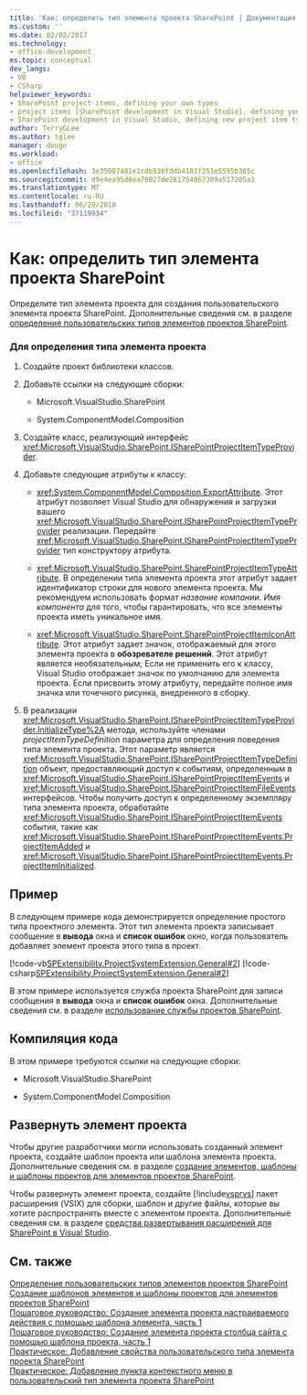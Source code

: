 ```yaml
---
title: 'Как: определить тип элемента проекта SharePoint | Документация Майкрософт'
ms.custom: ''
ms.date: 02/02/2017
ms.technology:
- office-development
ms.topic: conceptual
dev_langs:
- VB
- CSharp
helpviewer_keywords:
- SharePoint project items, defining your own types
- project items [SharePoint development in Visual Studio], defining your own types
- SharePoint development in Visual Studio, defining new project item types
author: TerryGLee
ms.author: tglee
manager: douge
ms.workload:
- office
ms.openlocfilehash: 3e35087481e1cdb536fddb4181f251e5595b365c
ms.sourcegitcommit: d9e4ea95d0ea70827de281754067309a517205a1
ms.translationtype: MT
ms.contentlocale: ru-RU
ms.lasthandoff: 06/29/2018
ms.locfileid: "37119934"
---
```

# <a name="how-to-define-a-sharepoint-project-item-type"></a>Как: определить тип элемента проекта SharePoint
  Определите тип элемента проекта для создания пользовательского элемента проекта SharePoint. Дополнительные сведения см. в разделе [определение пользовательских типов элементов проектов SharePoint](../sharepoint/defining-custom-sharepoint-project-item-types.md).  
  
### <a name="to-define-a-project-item-type"></a>Для определения типа элемента проекта  
  
1.  Создайте проект библиотеки классов.  
  
2.  Добавьте ссылки на следующие сборки:  
  
    -   Microsoft.VisualStudio.SharePoint  
  
    -   System.ComponentModel.Composition  
  
3.  Создайте класс, реализующий интерфейс <xref:Microsoft.VisualStudio.SharePoint.ISharePointProjectItemTypeProvider>.  
  
4.  Добавьте следующие атрибуты к классу:  
  
    -   <xref:System.ComponentModel.Composition.ExportAttribute>. Этот атрибут позволяет Visual Studio для обнаружения и загрузки вашего <xref:Microsoft.VisualStudio.SharePoint.ISharePointProjectItemTypeProvider> реализации. Передайте <xref:Microsoft.VisualStudio.SharePoint.ISharePointProjectItemTypeProvider> тип конструктору атрибута.  
  
    -   <xref:Microsoft.VisualStudio.SharePoint.SharePointProjectItemTypeAttribute>. В определении типа элемента проекта этот атрибут задает идентификатор строки для нового элемента проекта. Мы рекомендуем использовать формат *название компании*. *Имя компонента* для того, чтобы гарантировать, что все элементы проекта иметь уникальное имя.  
  
    -   <xref:Microsoft.VisualStudio.SharePoint.SharePointProjectItemIconAttribute>. Этот атрибут задает значок, отображаемый для этого элемента проекта в **обозревателе решений**. Этот атрибут является необязательным; Если не применить его к классу, Visual Studio отображает значок по умолчанию для элемента проекта. Если присвоить этому атрибуту, передайте полное имя значка или точечного рисунка, внедренного в сборку.  
  
5.  В реализации <xref:Microsoft.VisualStudio.SharePoint.ISharePointProjectItemTypeProvider.InitializeType%2A> метода, используйте членами *projectItemTypeDefinition* параметра для определения поведения типа элемента проекта. Этот параметр является <xref:Microsoft.VisualStudio.SharePoint.ISharePointProjectItemTypeDefinition> объект, предоставляющий доступ к событиям, определенным в <xref:Microsoft.VisualStudio.SharePoint.ISharePointProjectItemEvents> и <xref:Microsoft.VisualStudio.SharePoint.ISharePointProjectItemFileEvents> интерфейсов. Чтобы получить доступ к определенному экземпляру типа элемента проекта, обработайте <xref:Microsoft.VisualStudio.SharePoint.ISharePointProjectItemEvents> события, такие как <xref:Microsoft.VisualStudio.SharePoint.ISharePointProjectItemEvents.ProjectItemAdded> и <xref:Microsoft.VisualStudio.SharePoint.ISharePointProjectItemEvents.ProjectItemInitialized>.  
  
## <a name="example"></a>Пример  
 В следующем примере кода демонстрируется определение простого типа проектного элемента. Этот тип элемента проекта записывает сообщение в **вывода** окна и **список ошибок** окно, когда пользователь добавляет элемент проекта этого типа в проект.  
  
 [!code-vb[SPExtensibility.ProjectSystemExtension.General#2](../sharepoint/codesnippet/VisualBasic/projectsystemexamples/extension/projectitemtype.vb#2)]
 [!code-csharp[SPExtensibility.ProjectSystemExtension.General#2](../sharepoint/codesnippet/CSharp/projectsystemexamples/extension/projectitemtype.cs#2)]  
  
 В этом примере используется служба проекта SharePoint для записи сообщения в **вывода** окна и **список ошибок** окна. Дополнительные сведения см. в разделе [использование службы проектов SharePoint](../sharepoint/using-the-sharepoint-project-service.md).  
  
## <a name="compile-the-code"></a>Компиляция кода  
 В этом примере требуются ссылки на следующие сборки:  
  
-   Microsoft.VisualStudio.SharePoint  
  
-   System.ComponentModel.Composition  
  
## <a name="deploy-the-project-item"></a>Развернуть элемент проекта  
 Чтобы другие разработчики могли использовать созданный элемент проекта, создайте шаблон проекта или шаблона элемента проекта. Дополнительные сведения см. в разделе [создание элементов, шаблоны и шаблоны проектов для элементов проектов SharePoint](../sharepoint/creating-item-templates-and-project-templates-for-sharepoint-project-items.md).  
  
 Чтобы развернуть элемент проекта, создайте [!include[vsprvs](../sharepoint/includes/vsprvs-md.md)] пакет расширения (VSIX) для сборки, шаблон и другие файлы, которые вы хотите распространять вместе с элементом проекта. Дополнительные сведения см. в разделе [средства развертывания расширений для SharePoint в Visual Studio](../sharepoint/deploying-extensions-for-the-sharepoint-tools-in-visual-studio.md).  
  
## <a name="see-also"></a>См. также
 [Определение пользовательских типов элементов проектов SharePoint](../sharepoint/defining-custom-sharepoint-project-item-types.md)   
 [Создание шаблонов элементов и шаблоны проектов для элементов проектов SharePoint](../sharepoint/creating-item-templates-and-project-templates-for-sharepoint-project-items.md)   
 [Пошаговое руководство: Создание элемента проекта настраиваемого действия с помощью шаблона элемента, часть 1](../sharepoint/walkthrough-creating-a-custom-action-project-item-with-an-item-template-part-1.md)   
 [Пошаговое руководство: Создание элемента проекта столбца сайта с помощью шаблона проекта, часть 1](../sharepoint/walkthrough-creating-a-site-column-project-item-with-a-project-template-part-1.md)   
 [Практическое: Добавление свойства пользовательского типа элемента проекта SharePoint](../sharepoint/how-to-add-a-property-to-a-custom-sharepoint-project-item-type.md)   
 [Практическое: Добавление пункта контекстного меню в пользовательский тип элемента проекта SharePoint](../sharepoint/how-to-add-a-shortcut-menu-item-to-a-custom-sharepoint-project-item-type.md)  
  
